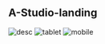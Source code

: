 ## A-Studio-landing
![desc](https://user-images.githubusercontent.com/89382815/171454802-25c61bc1-92e1-4ffc-ad74-4faa6b3ed905.png)
![tablet](https://user-images.githubusercontent.com/89382815/171454833-003fa4e6-8eb9-4071-b646-0a3e4710f60b.png)
![mobile](https://user-images.githubusercontent.com/89382815/171454846-6e454c8c-4ca6-44f5-b0b4-cefc01e19b28.png)
